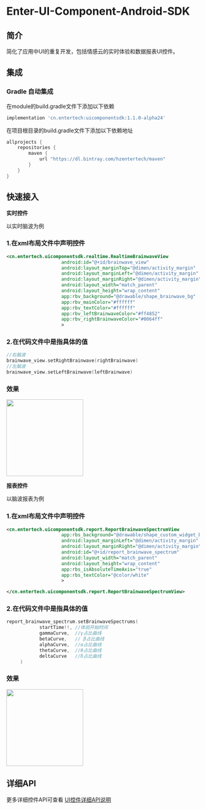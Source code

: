 # Enter-UI-Component-Android-SDK 

## 简介

简化了应用中UI的重复开发，包括情感云的实时体验和数据报表UI控件。

## 集成

### Gradle 自动集成

在module的build.gradle文件下添加以下依赖

```groovy
implementation 'cn.entertech:uicomponentsdk:1.1.0-alpha24'
```

在项目根目录的build.gradle文件下添加以下依赖地址

```groovy
allprojects {
    repositories {
        maven {
            url "https://dl.bintray.com/hzentertech/maven"
        }
    }
}
```

## 快速接入
**实时控件**

以实时脑波为例
### 1.在xml布局文件中声明控件

```xml
<cn.entertech.uicomponentsdk.realtime.RealtimeBrainwaveView
                    android:id="@+id/brainwave_view"
                    android:layout_marginTop="@dimen/activity_margin"
                    android:layout_marginLeft="@dimen/activity_margin"
                    android:layout_marginRight="@dimen/activity_margin"
                    android:layout_width="match_parent"
                    android:layout_height="wrap_content"
                    app:rbv_background="@drawable/shape_brainwave_bg"
                    app:rbv_mainColor="#ffffff"
                    app:rbv_textColor="#ffffff"
                    app:rbv_leftBrainwaveColor="#ff4852"
                    app:rbv_rightBrainwaveColor="#0064ff"
                    >
```

### 2.在代码文件中是指具体的值

```kotlin
//右脑波
brainwave_view.setRightBrainwave(rightBrainwave)
//左脑波
brainwave_view.setLeftBrainwave(leftBrainwave)
```

### 效果
<img src="https://github.com/Entertech/Enter-UIComponent-Android-SDK/blob/master/image/%E6%95%88%E6%9E%9C2.png" width="200"/>

**报表控件**

以脑波报表为例
### 1.在xml布局文件中声明控件

```xml
<cn.entertech.uicomponentsdk.report.ReportBrainwaveSpectrumView
                    app:rbs_background="@drawable/shape_custom_widget_bg"
                    android:layout_marginLeft="@dimen/activity_margin"
                    android:layout_marginRight="@dimen/activity_margin"
                    android:id="@+id/report_brainwave_spectrum"
                    android:layout_width="match_parent"
                    android:layout_height="wrap_content"
                    app:rbs_isAbsoluteTimeAxis="true"
                    app:rbs_textColor="@color/white"
                    >

</cn.entertech.uicomponentsdk.report.ReportBrainwaveSpectrumView>

```

### 2.在代码文件中是指具体的值

```kotlin
report_brainwave_spectrum.setBrainwaveSpectrums(
            startTime!!, //体验开始时间
            gammaCurve,  //γ占比曲线
            betaCurve,   // β占比曲线
            alphaCurve,  //α占比曲线
            thetaCurve,  //θ占比曲线
            deltaCurve   //δ占比曲线
     )

```

### 效果
<img src="https://github.com/Entertech/Enter-UIComponent-Android-SDK/blob/master/image/%E6%95%88%E6%9E%9C1.png" width="200"/>

## 详细API
更多详细控件API可查看 [UI控件详细API说明](https://github.com/Entertech/Enter-UIComponent-Android-SDK/blob/master/Entertech%20UI%E6%8E%A7%E4%BB%B6%E8%AF%A6%E7%BB%86API%E8%AF%B4%E6%98%8E.md)

